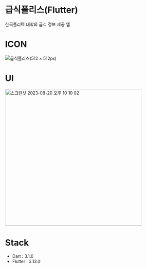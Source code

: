 # 급식폴리스(Flutter)
한국폴리텍 대학의 급식 정보 제공 앱

# ICON
![급식폴리스(512 × 512px)](https://github.com/hhpp1205/polyMealApp/assets/59078557/9730db5b-cc3c-4c8a-8fb7-f773caa100de)

# UI
<img width="450" alt="스크린샷 2023-08-20 오후 10 10 02" src="https://github.com/hhpp1205/polyMealApp/assets/59078557/295c3a5b-9229-488b-9d92-6cf25111707f">

# Stack
* Dart : 3.1.0
* Flutter : 3.13.0


